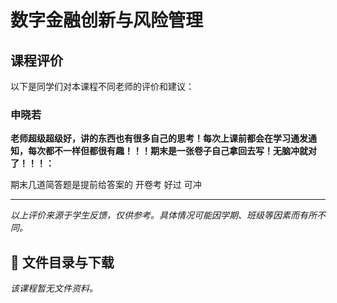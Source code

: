 # 数字金融创新与风险管理

## 课程评价

以下是同学们对本课程不同老师的评价和建议：

### 申晓若

**老师超级超级好，讲的东西也有很多自己的思考！每次上课前都会在学习通发通知，每次都不一样但都很有趣！！！期末是一张卷子自己拿回去写！无脑冲就对了！！！：**

期末几道简答题是提前给答案的 开卷考 好过 可冲

---

*以上评价来源于学生反馈，仅供参考。具体情况可能因学期、班级等因素而有所不同。*
## 📄 文件目录与下载

_该课程暂无文件资料。_
